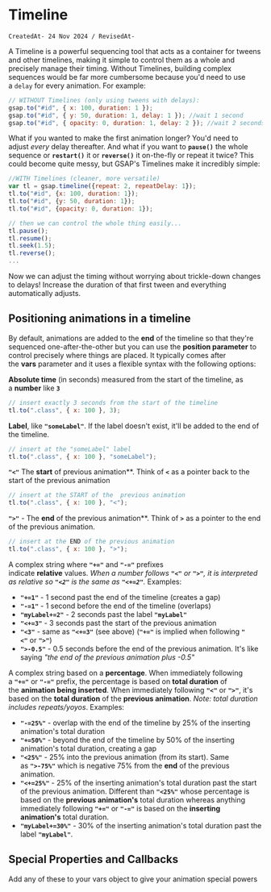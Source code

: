# Timeline

`CreatedAt- 24 Nov 2024 / RevisedAt-` 

A Timeline is a powerful sequencing tool that acts as a container for tweens and other timelines, making it simple to control them as a whole and precisely manage their timing. Without Timelines, building complex sequences would be far more cumbersome because you'd need to use a `delay` for every animation. For example:

```jsx
// WITHOUT Timelines (only using tweens with delays):
gsap.to("#id", { x: 100, duration: 1 });
gsap.to("#id", { y: 50, duration: 1, delay: 1 }); //wait 1 second
gsap.to("#id", { opacity: 0, duration: 1, delay: 2 }); //wait 2 seconds
```

What if you wanted to make the first animation longer? You'd need to adjust *every* delay thereafter. And what if you want to **`pause()`** the whole sequence or **`restart()`** it or **`reverse()`** it on-the-fly or repeat it twice? This could become quite messy, but GSAP's Timelines make it incredibly simple:

```jsx
//WITH Timelines (cleaner, more versatile)
var tl = gsap.timeline({repeat: 2, repeatDelay: 1});
tl.to("#id", {x: 100, duration: 1});
tl.to("#id", {y: 50, duration: 1});
tl.to("#id", {opacity: 0, duration: 1});

// then we can control the whole thing easily...
tl.pause();
tl.resume();
tl.seek(1.5);
tl.reverse();
...
```

Now we can adjust the timing without worrying about trickle-down changes to delays! Increase the duration of that first tween and everything automatically adjusts.

## Positioning animations in a timeline

By default, animations are added to the **end** of the timeline so that they're sequenced one-after-the-other but you can use the **position parameter** to control precisely where things are placed. It typically comes after the **vars** parameter and it uses a flexible syntax with the following options:

**Absolute time** (in seconds) measured from the start of the timeline, as a **number** like **`3`**

```jsx
// insert exactly 3 seconds from the start of the timeline
tl.to(".class", { x: 100 }, 3);
```

**Label**, like **`"someLabel"`**. If the label doesn't exist, it'll be added to the end of the timeline.

```jsx
// insert at the "someLabel" label
tl.to(".class", { x: 100 }, "someLabel");
```

**`"<"`** The **start** of previous animation**. Think of **`<`** as a pointer back to the start of the previous animation

```jsx
// insert at the START of the  previous animation
tl.to(".class", { x: 100 }, "<");
```

**`">"`** - The **end** of the previous animation**. Think of **`>`** as a pointer to the end of the previous animation.

```jsx
// insert at the END of the previous animation
tl.to(".class", { x: 100 }, ">");
```

A complex string where **`"+="`** and **`"-="`** prefixes indicate **relative** values. *When a number follows **`"<"`** or **`">"`**, it is interpreted as relative so **`"<2"`** is the same as **`"<+=2"`**.* Examples:

- **`"+=1"`** - 1 second past the end of the timeline (creates a gap)
- **`"-=1"`** - 1 second before the end of the timeline (overlaps)
- **`"myLabel+=2"`** - 2 seconds past the label **`"myLabel"`**
- **`"<+=3"`** - 3 seconds past the start of the previous animation
- **`"<3"`** - same as **`"<+=3"`** (see above) (**`"+="`** is implied when following **`"<"`** or **`">"`**)
- **`">-0.5"`** - 0.5 seconds before the end of the previous animation. It's like saying *"the end of the previous animation plus -0.5"*

A complex string based on a **percentage**. When immediately following a **`"+="`** or **`"-="`** prefix, the percentage is based on **total duration** of the **animation being inserted**. When immediately following **`"<"`** or **`">"`**, it's based on the **total duration** of the **previous animation**. *Note: total duration includes repeats/yoyos*. Examples:

- **`"-=25%"`** - overlap with the end of the timeline by 25% of the inserting animation's total duration
- **`"+=50%"`** - beyond the end of the timeline by 50% of the inserting animation's total duration, creating a gap
- **`"<25%"`** - 25% into the previous animation (from its start). Same as **`">-75%"`** which is negative 75% from the **end** of the previous animation.
- **`"<+=25%"`** - 25% of the inserting animation's total duration past the start of the previous animation. Different than **`"<25%"`** whose percentage is based on the **previous animation's** total duration whereas anything immediately following **`"+="`** or **`"-="`** is based on the **inserting animation's** total duration.
- **`"myLabel+=30%"`** - 30% of the inserting animation's total duration past the label **`"myLabel"`**.

## Special Properties and Callbacks

Add any of these to your vars object to give your animation special powers